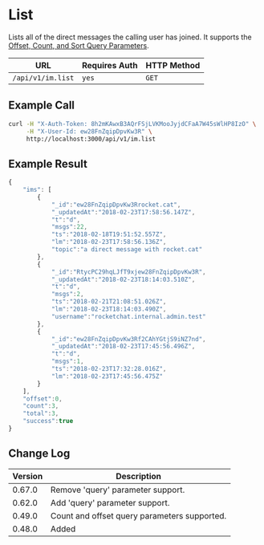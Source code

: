 # List

Lists all of the direct messages the calling user has joined. It supports the [Offset, Count, and Sort Query Parameters](../../offset-and-count-and-sort-info.md).

| URL               | Requires Auth | HTTP Method |
| ----------------- | ------------- | ----------- |
| `/api/v1/im.list` | `yes`         | `GET`       |

## Example Call

```bash
curl -H "X-Auth-Token: 8h2mKAwxB3AQrFSjLVKMooJyjdCFaA7W45sWlHP8IzO" \
     -H "X-User-Id: ew28FnZqipDpvKw3R" \
     http://localhost:3000/api/v1/im.list
```

## Example Result

```javascript
{
    "ims": [
        {
            "_id":"ew28FnZqipDpvKw3Rrocket.cat",
            "_updatedAt":"2018-02-23T17:58:56.147Z",
            "t":"d",
            "msgs":22,
            "ts":"2018-02-18T19:51:52.557Z",
            "lm":"2018-02-23T17:58:56.136Z",
            "topic":"a direct message with rocket.cat"
        },
        {
            "_id":"RtycPC29hqLJfT9xjew28FnZqipDpvKw3R",
            "_updatedAt":"2018-02-23T18:14:03.510Z",
            "t":"d",
            "msgs":2,
            "ts":"2018-02-21T21:08:51.026Z",
            "lm":"2018-02-23T18:14:03.490Z",
            "username":"rocketchat.internal.admin.test"
        },
        {
            "_id":"ew28FnZqipDpvKw3Rf2CAhYGtjS9iNZ7nd",
            "_updatedAt":"2018-02-23T17:45:56.496Z",
            "t":"d",
            "msgs":1,
            "ts":"2018-02-23T17:32:28.016Z",
            "lm":"2018-02-23T17:45:56.475Z"
        }
    ],
    "offset":0,
    "count":3,
    "total":3,
    "success":true
}
```

## Change Log

| Version | Description                                  |
| ------- | -------------------------------------------- |
| 0.67.0  | Remove 'query' parameter support.            |
| 0.62.0  | Add 'query' parameter support.               |
| 0.49.0  | Count and offset query parameters supported. |
| 0.48.0  | Added                                        |
